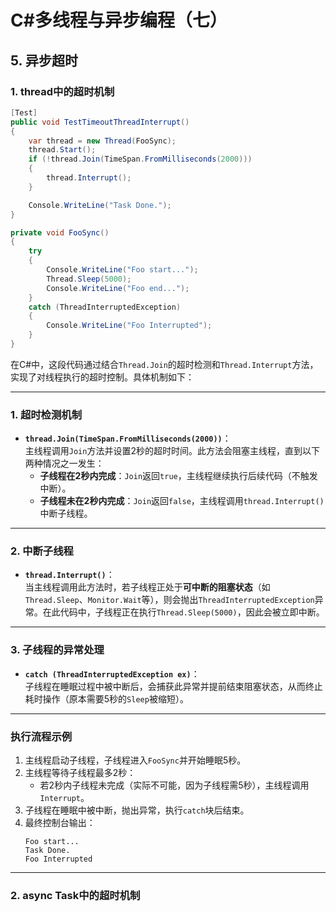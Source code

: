 # C#多线程与异步编程（七）

## 5. 异步超时

### 1. thread中的超时机制

```csharp
[Test]
public void TestTimeoutThreadInterrupt()
{
    var thread = new Thread(FooSync);
    thread.Start();
    if (!thread.Join(TimeSpan.FromMilliseconds(2000)))
    {
        thread.Interrupt();
    }

    Console.WriteLine("Task Done.");
}

private void FooSync()
{
    try
    {
        Console.WriteLine("Foo start...");
        Thread.Sleep(5000);
        Console.WriteLine("Foo end...");
    }
    catch (ThreadInterruptedException)
    {
        Console.WriteLine("Foo Interrupted");
    }
}
```

在C#中，这段代码通过结合`Thread.Join`的超时检测和`Thread.Interrupt`方法，实现了对线程执行的超时控制。具体机制如下：

---

### 1. **超时检测机制**
- **`thread.Join(TimeSpan.FromMilliseconds(2000))`**：  
  主线程调用`Join`方法并设置2秒的超时时间。此方法会阻塞主线程，直到以下两种情况之一发生：
  - **子线程在2秒内完成**：`Join`返回`true`，主线程继续执行后续代码（不触发中断）。
  - **子线程未在2秒内完成**：`Join`返回`false`，主线程调用`thread.Interrupt()`中断子线程。

---

### 2. **中断子线程**
- **`thread.Interrupt()`**：  
  当主线程调用此方法时，若子线程正处于**可中断的阻塞状态**（如`Thread.Sleep`、`Monitor.Wait`等），则会抛出`ThreadInterruptedException`异常。在此代码中，子线程正在执行`Thread.Sleep(5000)`，因此会被立即中断。

---

### 3. **子线程的异常处理**
- **`catch (ThreadInterruptedException ex)`**：  
  子线程在睡眠过程中被中断后，会捕获此异常并提前结束阻塞状态，从而终止耗时操作（原本需要5秒的`Sleep`被缩短）。

---

### 执行流程示例
1. 主线程启动子线程，子线程进入`FooSync`并开始睡眠5秒。
2. 主线程等待子线程最多2秒：
   - 若2秒内子线程未完成（实际不可能，因为子线程需5秒），主线程调用`Interrupt`。
3. 子线程在睡眠中被中断，抛出异常，执行`catch`块后结束。
4. 最终控制台输出：
   ```
   Foo start...
   Task Done.
   Foo Interrupted
   ```

---

### 2. async Task中的超时机制
